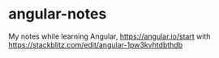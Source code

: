 # angular-notes
My notes while learning Angular, https://angular.io/start with https://stackblitz.com/edit/angular-1pw3kvhtdbthdb
